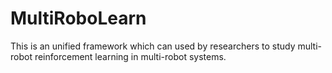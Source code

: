 # MultiRoboLearn
This is an unified framework which can used by researchers to study multi-robot reinforcement learning in multi-robot systems.
